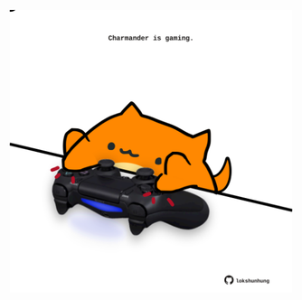 <!-- built at 20/08/2022, 01:30:08 UTC -->
<p align="center">
  <img width="500" height="500" src="./ReadmeImage.svg">
</p>
